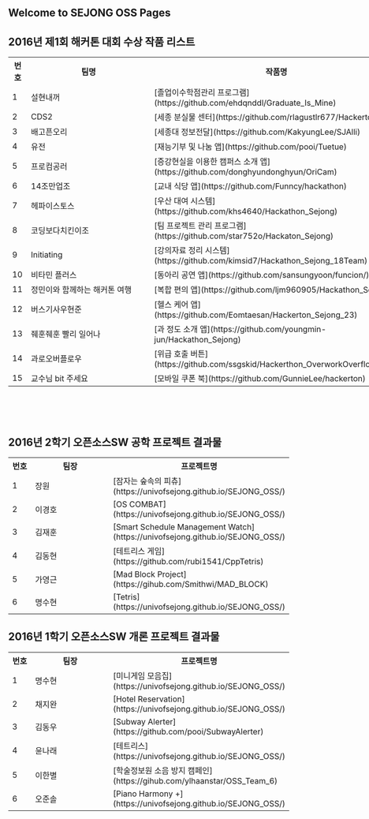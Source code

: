 ## Welcome to SEJONG OSS Pages


## 2016년 제1회 해커톤 대회 수상 작품 리스트

<table class="tg" style="undefined;table-layout: fixed; width: 800px"><colgroup><col style="width: 38px"> <col style="width: 250px"> <col style="width: 512px"></colgroup> 

<tbody>

<tr>

<th class="tg-yw4l">번호</th>

<th class="tg-yw4l">팀명</th>

<th class="tg-yw4l">작품명</th>

</tr>

<tr>

<td class="tg-j0tj">1</td>

<td class="tg-j0tj">설현내꺼</td>

<td class="tg-j0tj">[졸업이수학점관리 프로그램](https://github.com/ehdqnddl/Graduate_Is_Mine)</td>

</tr>

<tr>

<td class="tg-baqh">2</td>

<td class="tg-baqh">CDS2</td>

<td class="tg-baqh">[세종 분실물 센터](https://github.com/rlagustlr677/Hackerton)</td>

</tr>

<tr>

<td class="tg-j0tj">3</td>

<td class="tg-j0tj">배고픈오리</td>

<td class="tg-j0tj">[세종대 정보전달](https://github.com/KakyungLee/SJAlli)</td>

</tr>

<tr>

<td class="tg-baqh">4</td>

<td class="tg-baqh">유전</td>

<td class="tg-baqh">[재능기부 및 나눔 앱](https://github.com/pooi/Tuetue)</td>

</tr>

<tr>

<td class="tg-6k2t">5</td>

<td class="tg-6k2t">프로컴공러</td>

<td class="tg-6k2t">[증강현실을 이용한 캠퍼스 소개 앱](https://github.com/donghyundonghyun/OriCam)</td>

</tr>

<tr>

<td class="tg-yw4l">6</td>

<td class="tg-yw4l">14조만업조</td>

<td class="tg-yw4l">[교내 식당 앱](https://github.com/Funncy/hackathon)</td>

</tr>

<tr>

<td class="tg-6k2t">7</td>

<td class="tg-6k2t">헤파이스토스</td>

<td class="tg-6k2t">[우산 대여 시스템](https://github.com/khs4640/Hackathon_Sejong)</td>

</tr>

<tr>

<td class="tg-yw4l">8</td>

<td class="tg-yw4l">코딩보다치킨이조</td>

<td class="tg-yw4l">[팀 프로젝트 관리 프로그램](https://github.com/star752o/Hackaton_Sejong)</td>

</tr>

<tr>

<td class="tg-6k2t">9</td>

<td class="tg-6k2t">Initiating</td>

<td class="tg-6k2t">[강의자료 정리 시스템](https://github.com/kimsid7/Hackathon_Sejong_18Team)</td>

</tr>

<tr>

<td class="tg-yw4l">10</td>

<td class="tg-yw4l">비타민 플러스</td>

<td class="tg-yw4l">[동아리 공연 앱](https://github.com/sansungyoon/funcion/)</td>

</tr>

<tr>

<td class="tg-6k2t">11</td>

<td class="tg-6k2t">정민이와 함께하는 해커톤 여행</td>

<td class="tg-6k2t">[복합 편의 앱](https://github.com/ljm960905/Hackathon_Sejong)</td>

</tr>

<tr>

<td class="tg-yw4l">12</td>

<td class="tg-yw4l">버스기사우현준</td>

<td class="tg-yw4l">[헬스 케어 앱](https://github.com/Eomtaesan/Hackerton_Sejong_23)</td>

</tr>

<tr>

<td class="tg-6k2t">13</td>

<td class="tg-6k2t">줴훈줴훈 빨리 일어나</td>

<td class="tg-6k2t">[과 정도 소개 앱](https://github.com/youngmin-jun/Hackathon_Sejong)</td>

</tr>

<tr>

<td class="tg-yw4l">14</td>

<td class="tg-yw4l">과로오버플로우</td>

<td class="tg-yw4l">[위급 호출 버튼](https://github.com/ssgskid/Hackerthon_OverworkOverflow)</td>

</tr>

<tr>

<td class="tg-6k2t">15</td>

<td class="tg-6k2t">교수님 bit 주세요</td>

<td class="tg-6k2t">[모바일 쿠폰 북](https://github.com/GunnieLee/hackerton)</td>

</tr>

</tbody>

</table> <br> <br> <br>

## 2016년 2학기 오픈소스SW 공학 프로젝트 결과물

<table class="tg" style="undefined;table-layout: fixed; width: 570px"><colgroup><col style="width: 58px"> <col style="width: 250px"> <col style="width: 262px"></colgroup> 

<tbody>

<tr>

<th class="tg-yw4l">번호</th>

<th class="tg-yw4l">팀장</th>

<th class="tg-yw4l">프로젝트명</th>

</tr>

<tr>

<td class="tg-j0tj">1</td>

<td class="tg-j0tj">장원</td>

<td class="tg-j0tj">[잠자는 숲속의 피츄](https://univofsejong.github.io/SEJONG_OSS/)</td>

</tr>

<tr>

<td class="tg-baqh">2</td>

<td class="tg-baqh">이경호</td>

<td class="tg-baqh">[OS COMBAT](https://univofsejong.github.io/SEJONG_OSS/)</td>

</tr>

<tr>

<td class="tg-j0tj">3</td>

<td class="tg-j0tj">김재훈</td>

<td class="tg-j0tj">[Smart Schedule Management Watch](https://univofsejong.github.io/SEJONG_OSS/)</td>

</tr>

<tr>

<td class="tg-baqh">4</td>

<td class="tg-baqh">김동현</td>

<td class="tg-baqh">[테트리스 게임](https://github.com/rubi1541/CppTetris)</td>

</tr>

<tr>

<td class="tg-6k2t">5</td>

<td class="tg-6k2t">가영근</td>

<td class="tg-6k2t">[Mad Block Project](https://gihub.com/Smithwi/MAD_BLOCK)</td>

</tr>

<tr>

<td class="tg-yw4l">6</td>

<td class="tg-yw4l">명수현</td>

<td class="tg-yw4l">[Tetris](https://univofsejong.github.io/SEJONG_OSS/)</td>

</tr>

</tbody>

</table>

## 2016년 1학기 오픈소스SW 개론 프로젝트 결과물

<table class="tg" style="undefined;table-layout: fixed; width: 570px"><colgroup><col style="width: 58px"> <col style="width: 250px"> <col style="width: 262px"></colgroup> 

<tbody>

<tr>

<th class="tg-yw4l">번호</th>

<th class="tg-yw4l">팀장</th>

<th class="tg-yw4l">프로젝트명</th>

</tr>

<tr>

<td class="tg-j0tj">1</td>

<td class="tg-j0tj">명수현</td>

<td class="tg-j0tj">[미니게임 모음집](https://univofsejong.github.io/SEJONG_OSS/)</td>

</tr>

<tr>

<td class="tg-baqh">2</td>

<td class="tg-baqh">채지완</td>

<td class="tg-baqh">[Hotel Reservation](https://univofsejong.github.io/SEJONG_OSS/)</td>

</tr>

<tr>

<td class="tg-j0tj">3</td>

<td class="tg-j0tj">김동우</td>

<td class="tg-j0tj">[Subway Alerter](https://github.com/pooi/SubwayAlerter)</td>

</tr>

<tr>

<td class="tg-baqh">4</td>

<td class="tg-baqh">윤나래</td>

<td class="tg-baqh">[테트리스](https://univofsejong.github.io/SEJONG_OSS/)</td>

</tr>

<tr>

<td class="tg-6k2t">5</td>

<td class="tg-6k2t">이한별</td>

<td class="tg-6k2t">[학술정보원 소음 방지 캠페인](https://gihub.com/ylhaanstar/OSS_Team_6)</td>

</tr>

<tr>

<td class="tg-yw4l">6</td>

<td class="tg-yw4l">오준솔</td>

<td class="tg-yw4l">[Piano Harmony +](https://univofsejong.github.io/SEJONG_OSS/)</td>

</tr>

</tbody>

</table>
